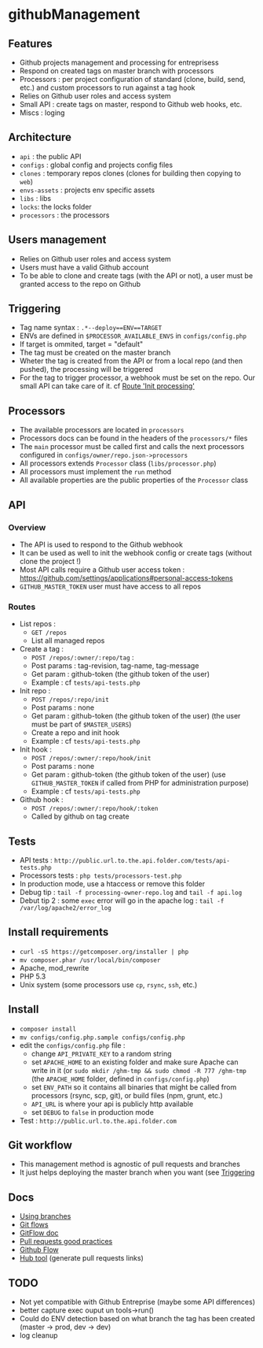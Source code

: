 githubManagement
================



Features
--------
- Github projects management and processing for entreprisess
- Respond on created tags on master branch with processors
- Processors : per project configuration of standard (clone, build, send, etc.) and custom processors to run against a tag hook
- Relies on Github user roles and access system
- Small API : create tags on master, respond to Github web hooks, etc.
- Miscs : loging

Architecture
------------
- `api` : the public API
- `configs` : global config and projects config files
- `clones` : temporary repos clones (clones for building then copying to `web`)
- `envs-assets` : projects env specific assets
- `libs` : libs
- `locks`: the locks folder
- `processors` : the processors

Users management
----------------
- Relies on Github user roles and access system
- Users must have a valid Github account
- To be able to clone and create tags (with the API or not), a user must be granted access to the repo on Github

Triggering
----------
- Tag name syntax : `.*--deploy==ENV==TARGET`
- ENVs are defined in `$PROCESSOR_AVAILABLE_ENVS` in `configs/config.php`
- If target is ommited, target = "default"
- The tag must be created on the master branch
- Wheter the tag is created from the API or from a local repo (and then pushed), the processing will be triggered
- For the tag to trigger processor, a webhook must be set on the repo. Our small API can take care of it. cf [Route 'Init processing'](#routes)

Processors
----------
- The available processors are located in `processors`
- Processors docs can be found in the headers of the `processors/*` files
- The `main` processor must be called first and calls the next processors configured in `configs/owner/repo.json->processors`
- All processors extends `Processor` class (`libs/processor.php`)
- All processors must implement the `run` method
- All available properties are the public properties of the `Processor` class

API
---
### Overview
- The API is used to respond to the Github webhook
- It can be used as well to init the webhook config or create tags (without clone the project !)
- Most API calls require a Github user access token : https://github.com/settings/applications#personal-access-tokens
- `GITHUB_MASTER_TOKEN` user must have access to all repos

### Routes
- List repos : 
	- `GET /repos`
	- List all managed repos
- Create a tag :
	- `POST /repos/:owner/:repo/tag` :
	- Post params : tag-revision, tag-name, tag-message
	- Get param : github-token (the github token of the user)
	- Example : cf `tests/api-tests.php`
- Init repo : 
	- `POST /repos/:repo/init`
	- Post params : none
	- Get param : github-token (the github token of the user) (the user must be part of `$MASTER_USERS`)
	- Create a repo and init hook
	- Example : cf `tests/api-tests.php`
- Init hook : 
	- `POST /repos/:owner/:repo/hook/init`
	- Post params : none
	- Get param : github-token (the github token of the user) (use `GITHUB_MASTER_TOKEN` if called from PHP for administration purpose)
	- Example : cf `tests/api-tests.php`
- Github hook : 
	- `POST /repos/:owner/:repo/hook/:token`
	- Called by github on tag create

Tests
-----
- API tests : `http://public.url.to.the.api.folder.com/tests/api-tests.php`
- Processors tests : `php tests/processors-test.php`
- In production mode, use a htaccess or remove this folder
- Debug tip : `tail -f processing-owner-repo.log` and `tail -f api.log` 
- Debut tip 2 : some `exec` error will go in the apache log : `tail -f /var/log/apache2/error_log`

Install requirements
--------------------
- `curl -sS https://getcomposer.org/installer | php`
- `mv composer.phar /usr/local/bin/composer`
- Apache, mod_rewrite
- PHP 5.3
- Unix system (some processors use `cp`, `rsync`, `ssh`, etc.)

Install
-------
- `composer install`
- `mv configs/config.php.sample configs/config.php`
- edit the `configs/config.php` file :
	- change `API_PRIVATE_KEY` to a random string
	- set `APACHE_HOME` to an existing folder and make sure Apache can write in it (or `sudo mkdir /ghm-tmp && sudo chmod -R 777 /ghm-tmp` (the `APACHE_HOME` folder, defined in `configs/config.php`)
	- set `ENV_PATH` so it contains all binaries that might be called from processors (rsync, scp, git), or build files (npm, grunt, etc.)
	- `API_URL` is where your api is publicly http available
	- set `DEBUG` to `false` in production mode
- Test : `http://public.url.to.the.api.folder.com`

Git workflow
------------
- This management method is agnostic of pull requests and branches
- It just helps deploying the master branch when you want (see [Triggering](#triggering)

Docs
----
- [Using branches](https://www.atlassian.com/git/tutorials/using-branches/git-branch)
- [Git flows](https://www.atlassian.com/git/tutorials/comparing-workflows)
- [GitFlow doc](http://nvie.com/posts/a-successful-git-branching-model/)
- [Pull requests good practices](http://codeinthehole.com/writing/pull-requests-and-other-good-practices-for-teams-using-github/)
- [Github Flow](https://guides.github.com/introduction/flow/index.html)
- [Hub tool](https://hub.github.com) (generate pull requests links)

TODO
----
- Not yet compatible with Github Entreprise (maybe some API differences)
- better capture exec ouput un tools->run()
- Could do ENV detection based on what branch the tag has been created (master -> prod, dev -> dev)
- log cleanup